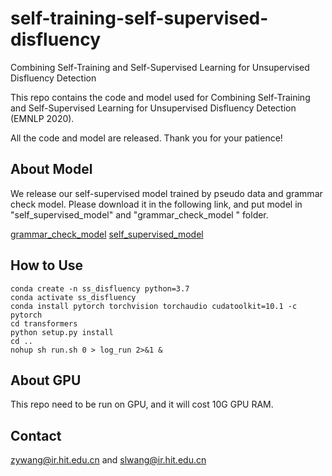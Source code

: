 # self-training-self-supervised-disfluency

Combining Self-Training and Self-Supervised Learning for Unsupervised
Disfluency Detection

This repo contains the code and model used for Combining Self-Training and Self-Supervised Learning for Unsupervised
Disfluency Detection (EMNLP 2020).

All the code and model are released. Thank you for your patience!

## About Model

We release our self-supervised model trained by pseudo data and grammar check model. Please download it in the following link, and put model in "self_supervised_model" and "grammar_check_model " folder.

[grammar_check_model][grammar_check_model]
[self_supervised_model][self_supervised_model]


[self_supervised_model]:https://drive.google.com/file/d/1MQ-uJW6HSsvLDuF4IUFl81lGRGQXUrgr/view?usp=sharing

[grammar_check_model]:https://drive.google.com/file/d/1nlWvMJm54MJ_HsA315CEiSnBGDclXn92/view?usp=sharing

## How to Use

```
conda create -n ss_disfluency python=3.7
conda activate ss_disfluency
conda install pytorch torchvision torchaudio cudatoolkit=10.1 -c pytorch
cd transformers
python setup.py install
cd ..
nohup sh run.sh 0 > log_run 2>&1 &
```
## About GPU

This repo need to be run on GPU, and it will cost 10G GPU RAM.

## Contact
zywang@ir.hit.edu.cn and slwang@ir.hit.edu.cn
